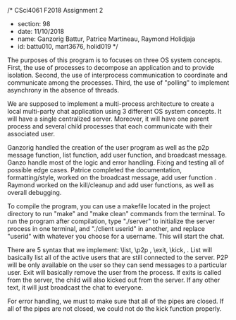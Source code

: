 /* CSci4061 F2018 Assignment 2
* section: 98
* date: 11/10/2018
* name: Ganzorig Battur, Patrice Martineau, Raymond Holidjaja
* id: battu010, mart3676, holid019
*/

The purposes of this program is to focuses on three OS system concepts. First, the use of processes to decompose an application and to provide isolation. Second, the use of interprocess communication to coordinate and communicate among the processes. Third, the use of "polling" to implement asynchrony in the absence of threads. 

We are supposed to implement a multi-process architecture to create a local multi-party chat application using 3 different OS system concepts. It will have a single centralized server. Moreover, it will have one parent process and several child processes that each communicate with their associated user. 

Ganzorig handled the creation of the user program as well as the p2p message function, list function, add user function, and broadcast message. Ganzo handle most of the logic and error handling. Fixing and testing all of possible edge cases. Patrice completed the documentation, formatting/style, worked on the broadcast message, add user function . Raymond worked on the kill/cleanup and add user functions, as well as overall debugging.

To compile the program, you can use a makefile located in the project directory to run "make" and "make clean" commands from the terminal. To run the program after compilation, type "./server" to initialize the server process in one terminal, and "./client userid" in another, and replace "userid" with whatever you choose for a username. This will start the chat.

There are 5 syntax that we implement: \list, \p2p <username> <message>, \exit, \kick, <any-other-text>. List will basically list all of the active users that are still connected to the server. P2P will be only available on the user so they can send messages to a particular user. 
Exit will basically remove the user from the process. If exits is called from the server, the child will also kicked out from the server. If any other text, it will just broadcast the chat to everyone. 
  
For error handling, we must to make sure that all of the pipes are closed. If all of the pipes are not closed, we could not do the kick function properly. 
